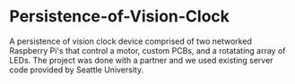# Persistence-of-Vision-Clock
A persistence of vision clock device comprised of two networked Raspberry Pi's that control a motor, custom PCBs, and a rotatating array of LEDs. The project was done with a partner and we used existing server code provided by Seattle University. 

